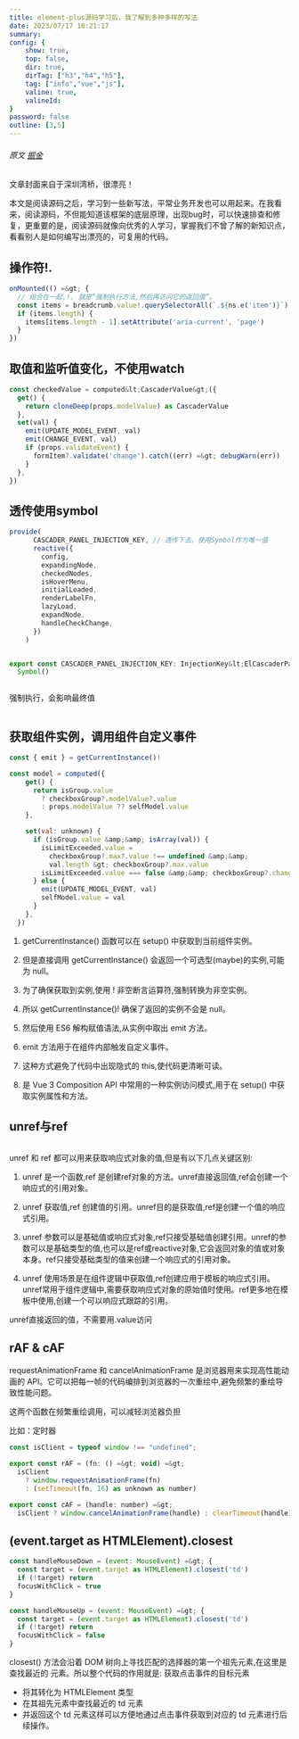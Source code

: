 ```yaml
---
title: element-plus源码学习后，我了解到多种多样的写法
date: 2023/07/17 10:21:17
summary: 
config: {
    show: true,
    top: false,
    dir: true,
    dirTag: ["h3","h4","h5"],
    tag: ["info","vue","js"],
    valine: true,
    valineId: 
}
password: false
outline: [3,5]
---
```


###### 原文 [掘金](https://juejin.cn/post/7255955134131503164)

<div class="markdown-body cache"><p>文章封面来自于深圳湾桥，很漂亮！</p>
<p>本文是阅读源码之后，学习到一些新写法，平常业务开发也可以用起来。在我看来，阅读源码，不但能知道该框架的底层原理，出现bug时，可以快速排查和修复，更重要的是，阅读源码就像向优秀的人学习，掌握我们不曾了解的新知识点，看看别人是如何编写出漂亮的，可复用的代码。</p>


## 操作符!.

            


```js
onMounted(() =&gt; {
  // 组合在一起,!. 就是“强制执行方法,然后再访问它的返回值”。
  const items = breadcrumb.value!.querySelectorAll(`.${ns.e('item')}`)
  if (items.length) {
    items[items.length - 1].setAttribute('aria-current', 'page')
  }
})

```




## 取值和监听值变化，不使用watch

            


```js
const checkedValue = computed&lt;CascaderValue&gt;({
  get() {
    return cloneDeep(props.modelValue) as CascaderValue
  },
  set(val) {
    emit(UPDATE_MODEL_EVENT, val)
    emit(CHANGE_EVENT, val)
    if (props.validateEvent) {
      formItem?.validate('change').catch((err) =&gt; debugWarn(err))
    }
  },
})

```




## 透传使用symbol

            


```js
provide(
      CASCADER_PANEL_INJECTION_KEY, // 透传下去，使用Symbol作为唯一值
      reactive({
        config,
        expandingNode,
        checkedNodes,
        isHoverMenu,
        initialLoaded,
        renderLabelFn,
        lazyLoad,
        expandNode,
        handleCheckChange,
      })
    )


export const CASCADER_PANEL_INJECTION_KEY: InjectionKey&lt;ElCascaderPanelContext&gt; =
  Symbol()



```


<p>强制执行，会影响最终值</p>
<p><img src="https://p3-juejin.byteimg.com/tos-cn-i-k3u1fbpfcp/41f650c11c524dca8e5b80882130e32a~tplv-k3u1fbpfcp-zoom-in-crop-mark:1512:0:0:0.awebp" alt="" loading="lazy"></p>


## 获取组件实例，调用组件自定义事件

            


```js
const { emit } = getCurrentInstance()!

const model = computed({
    get() {
      return isGroup.value
        ? checkboxGroup?.modelValue?.value
        : props.modelValue ?? selfModel.value
    },

    set(val: unknown) {
      if (isGroup.value &amp;&amp; isArray(val)) {
        isLimitExceeded.value =
          checkboxGroup?.max?.value !== undefined &amp;&amp;
          val.length &gt; checkboxGroup?.max.value
        isLimitExceeded.value === false &amp;&amp; checkboxGroup?.changeEvent?.(val)
      } else {
        emit(UPDATE_MODEL_EVENT, val)
        selfModel.value = val
      }
    },
  })


```


<ol>
<li>
<p>getCurrentInstance() 函数可以在 setup() 中获取到当前组件实例。</p>
</li>
<li>
<p>但是直接调用 getCurrentInstance() 会返回一个可选型(maybe)的实例,可能为 null。</p>
</li>
<li>
<p>为了确保获取到实例,使用 ! 非空断言运算符,强制转换为非空实例。</p>
</li>
<li>
<p>所以 getCurrentInstance()! 确保了返回的实例不会是 null。</p>
</li>
<li>
<p>然后使用 ES6 解构赋值语法,从实例中取出 emit 方法。</p>
</li>
<li>
<p>emit 方法用于在组件内部触发自定义事件。</p>
</li>
<li>
<p>这种方式避免了代码中出现隐式的 this,使代码更清晰可读。</p>
</li>
<li>
<p>是 Vue 3 Composition API 中常用的一种实例访问模式,用于在 setup() 中获取实例属性和方法。</p>
</li>
</ol>


## unref与ref

            
<p><img src="https://p3-juejin.byteimg.com/tos-cn-i-k3u1fbpfcp/c79dc60324d044dfb39ad6482486bbaa~tplv-k3u1fbpfcp-zoom-in-crop-mark:1512:0:0:0.awebp" alt="" loading="lazy"></p>
<p>unref 和 ref 都可以用来获取响应式对象的值,但是有以下几点关键区别:</p>
<ol>
<li>
<p>unref 是一个函数,ref 是创建ref对象的方法。unref直接返回值,ref会创建一个响应式的引用对象。</p>
</li>
<li>
<p>unref 获取值,ref 创建值的引用。unref目的是获取值,ref是创建一个值的响应式引用。</p>
</li>
<li>
<p>unref 参数可以是基础值或响应式对象,ref只接受基础值创建引用。unref的参数可以是基础类型的值,也可以是ref或reactive对象,它会返回对象的值或对象本身。ref只接受基础类型的值来创建一个响应式的引用对象。</p>
</li>
<li>
<p>unref 使用场景是在组件逻辑中获取值,ref创建应用于模板的响应式引用。unref常用于组件逻辑中,需要获取响应式对象的原始值时使用。ref更多地在模板中使用,创建一个可以响应式跟踪的引用。</p>
</li>
</ol>
<p>unref直接返回的值，不需要用.value访问</p>


## rAF &amp; cAF

            
<p>requestAnimationFrame 和 cancelAnimationFrame 是浏览器用来实现高性能动画的 API。它可以把每一帧的代码编排到浏览器的一次重绘中,避免频繁的重绘导致性能问题。</p>
<p>这两个函数在频繁重绘调用，可以减轻浏览器负担</p>
<p>比如：定时器</p>


```js
const isClient = typeof window !== "undefined";

export const rAF = (fn: () =&gt; void) =&gt;
  isClient
    ? window.requestAnimationFrame(fn)
    : (setTimeout(fn, 16) as unknown as number)

export const cAF = (handle: number) =&gt;
  isClient ? window.cancelAnimationFrame(handle) : clearTimeout(handle)


```




## (event.target as HTMLElement).closest

            


```js
const handleMouseDown = (event: MouseEvent) =&gt; {
  const target = (event.target as HTMLElement).closest('td')
  if (!target) return
  focusWithClick = true
}

const handleMouseUp = (event: MouseEvent) =&gt; {
  const target = (event.target as HTMLElement).closest('td')
  if (!target) return
  focusWithClick = false
}

```


<p>closest() 方法会沿着 DOM 树向上寻找匹配的选择器的第一个祖先元素,在这里是查找最近的  元素。所以整个代码的作用就是: 获取点击事件的目标元素</p>
<ul>
<li>将其转化为 HTMLElement 类型</li>
<li>在其祖先元素中查找最近的 td 元素</li>
<li>并返回这个 td 元素这样可以方便地通过点击事件获取到对应的 td 元素进行后续操作。</li>
</ul></div>
